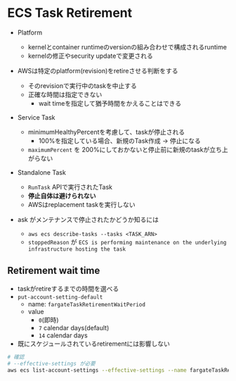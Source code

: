 # ECS Task Retirement

* Platform
  * kernelとcontainer runtimeのversionの組み合わせで構成されるruntime
  * kernelの修正やsecurity updateで変更される

* AWSは特定のplatform(revision)をretireさせる判断をする
  * そのrevisionで実行中のtaskを中止する
  * 正確な時間は指定できない
    * wait timeを指定して猶予時間をかえることはできる

* Service Task
  * minimumHealthyPercentを考慮して、taskが停止される
    * 100%を指定している場合、新規のTask作成 -> 停止になる
  * `maximumPercent` を 200%にしておかないと停止前に新規のtaskが立ち上がらない

* Standalone Task
  * `RunTask` APIで実行されたTask
  * __停止自体は避けられない__
  * AWSはreplacement taskを実行しない

* ask がメンテナンスで停止されたかどうか知るには
  * `aws ecs describe-tasks --tasks <TASK_ARN>`
  * `stoppedReason` が `ECS is performing maintenance on the underlying infrastructure hosting the task`

## Retirement wait time

* taskがretireするまでの時間を選べる
* `put-account-setting-default`
  * name: `fargateTaskRetirementWaitPeriod`
  * value
    * `0`(即時)
    * `7` calendar days(default)
    * `14` calendar days
* 既にスケジュールされているretirementには影響しない


```sh
# 確認
# --effective-settings が必要
aws ecs list-account-settings --effective-settings --name fargateTaskRetirementWaitPeriod
```
